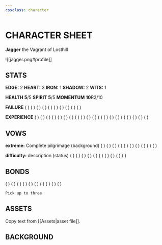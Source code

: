 ```yaml
---
cssclass: character
---
```


# CHARACTER SHEET

**Jagger** the Vagrant of Losthill

![[jagger.png#profile]]

## STATS

**EDGE:** 2 **HEART:** 3 **IRON:** 1 **SHADOW:** 2 **WITS:** 1

**HEALTH** **5**/5 **SPIRIT** **5**/5 **MOMENTUM** **10**R2/10

**FAILURE**
( ) ( ) ( ) ( ) ( ) ( ) ( ) ( ) ( ) ( )

**EXPERIENCE**
( ) ( ) ( ) ( ) ( ) ( ) ( ) ( ) ( ) ( )
( ) ( ) ( ) ( ) ( ) ( ) ( ) ( ) ( ) ( )

## VOWS

**extreme:** Complete pilgrimage (background)
( ) ( ) ( ) ( ) ( ) ( ) ( ) ( ) ( ) ( )

**difficulty:** description (status)
( ) ( ) ( ) ( ) ( ) ( ) ( ) ( ) ( ) ( )

## BONDS

( ) ( ) ( ) ( ) ( ) ( ) ( ) ( ) ( ) ( )

```text
Pick up to three
```

## ASSETS

Copy text from [[Assets|asset file]].

## BACKGROUND
